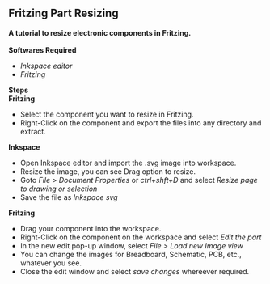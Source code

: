 ## Fritzing Part Resizing <br />
**A tutorial to resize electronic components in Fritzing.** <br /> <br />
**Softwares Required**<br /> 
- *Inkspace editor* <br />
- *Fritzing* <br />

**Steps**<br />
**Fritzing**
- Select the component you want to resize in Fritzing.<br /> 
- Right-Click on the component and export the files into any directory and extract.<br />

**Inkspace**<br />
- Open Inkspace editor and import the .svg image into workspace.<br />
- Resize the image, you can see Drag option to resize.<br />
- Goto *File > Document Properties* or *ctrl+shft+D* and select *Resize page to drawing or selection*<br />
- Save the file as *Inkspace svg*<br />

**Fritzing**<br />
- Drag your component into the workspace.<br />
- Right-Click on the component on the workspace and select *Edit the part*<br />
- In the new edit pop-up window, select *File > Load new Image view*<br />
- You can change the images for Breadboard, Schematic, PCB, etc., whatever you see.<br />
- Close the edit window and select *save changes* whereever required.<br />
